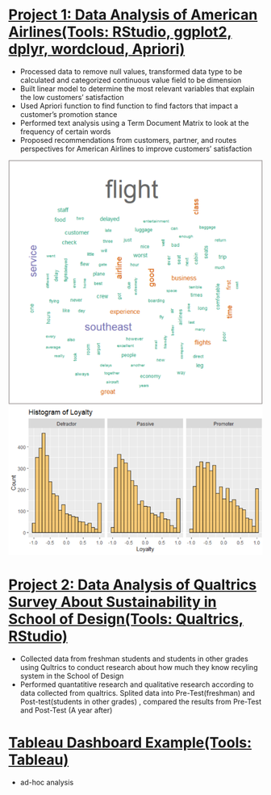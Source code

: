 # [Project 1: Data Analysis of American Airlines(Tools: RStudio, ggplot2, dplyr, wordcloud, Apriori)](https://github.com/SijinZhou415/Data-Analysis-of-American-Airlines)
* Processed data to remove null values, transformed data type to be calculated and categorized continuous value field to be dimension
* Built linear model to determine the most relevant variables that explain the low customers’ satisfaction
* Used Apriori function to find function to find factors that impact a customer’s promotion stance
* Performed text analysis using a Term Document Matrix to look at the frequency of certain words
* Proposed recommendations from customers, partner, and routes perspectives for American Airlines to improve customers’ satisfaction

![](/images/Picture1word.png)
![](/images/Picture1barplot.png)

# [Project 2: Data Analysis of Qualtrics Survey About Sustainability in School of Design(Tools: Qualtrics, RStudio)](https://docs.google.com/presentation/d/1VJ6-3KhBBq02l3tPCaJ1c9eA1Kgp7SG_wO4_6M8tug0/edit#slide=id.ga8c74e7336_0_0)
* Collected data from freshman students and students in other grades using Qultrics to conduct research about how much they know recyling system in the School of Design
* Performed quantatitive research and qualitative research according to data collected from qualtrics. Splited data into Pre-Test(freshman) and Post-test(students in other grades) , compared the results from Pre-Test and Post-Test (A year after)

# [Tableau Dashboard Example(Tools: Tableau)](https://public.tableau.com/profile/sijin.zhou6155#!/?newProfile=&activeTab=0)
* ad-hoc analysis
